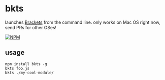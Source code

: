 # bkts

launches [Brackets](http://brackets.io/) from the command line. only works on Mac OS right now, send PRs for other OSes!

[![NPM](https://nodei.co/npm/bkts.png)](https://nodei.co/npm/bkts/)

## usage

```
npm install bkts -g
bkts foo.js
bkts ./my-cool-module/
```
